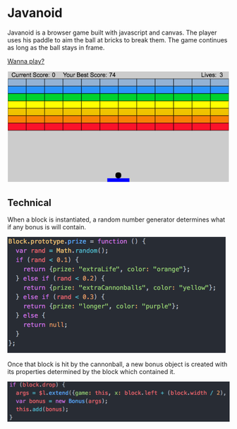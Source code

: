 # Javanoid

Javanoid is a browser game built with javascript and canvas.  The player uses his paddle to aim the ball at bricks to break them.  The game continues as long as the ball stays in frame.

[Wanna play?](http://www.conorjdevine.com/Javanoid)

![game](assets/images/new-game.png)

## Technical

When a block is instantiated, a random number generator determines what if any bonus is will contain.

![Block Prize](assets/images/blockPrize.png)

Once that block is hit by the cannonball, a new bonus object is created with its properties determined by the block which contained it.

![Prize Drop](assets/images/prizeDrop.png)
